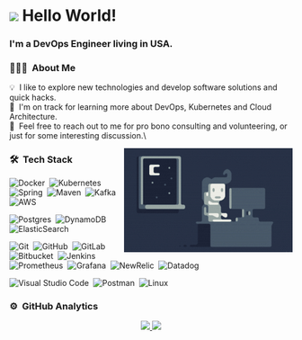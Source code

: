 <h1><img src="https://emojis.slackmojis.com/emojis/images/1531849430/4246/blob-sunglasses.gif?1531849430" width="30"/> Hello World! </h1>

### I'm a DevOps Engineer living in USA.

### 👨🏻‍💻 &nbsp;About Me

💡 &nbsp;I like to explore new technologies and develop software solutions and quick hacks.\
🌱 &nbsp;I'm on track for learning more about DevOps, Kubernetes and Cloud Architecture.\
💬 &nbsp;Feel free to reach out to me for pro bono consulting and volunteering, or just for some interesting discussion.\

<img alt="Night Coding" src="https://raw.githubusercontent.com/AVS1508/AVS1508/master/assets/Night-Coding.gif" align="right"/>

### 🛠 &nbsp;Tech Stack

![Docker](https://img.shields.io/badge/-Docker-05122A?style=flat&logo=docker&logoColor=white)&nbsp;
![Kubernetes](https://img.shields.io/badge/-Kubernetes-05122A?style=flat&logo=kubernetes&logoColor=white)&nbsp;
![Spring](https://img.shields.io/badge/-Spring-05122A?style=flat&logo=spring&logoColor=white)&nbsp;
![Maven](https://img.shields.io/badge/-Maven-05122A?style=flat&logo=apache-maven&logoColor=white)&nbsp;
![Kafka](https://img.shields.io/badge/-Kafka-05122A?style=flat&logo=apache-kafka&logoColor=white)&nbsp;
![AWS](https://img.shields.io/badge/-AWS-05122A?style=flat&logo=amazon-aws&logoColor=white)&nbsp;

![Postgres](https://img.shields.io/badge/-Postgres-05122A?style=flat&logo=postgresql)&nbsp;
![DynamoDB](https://img.shields.io/badge/-DynamoDB-05122A?style=flat&logo=amazon-dynamodb&logoColor=white)&nbsp;
![ElasticSearch](https://img.shields.io/badge/-ElasticSearch-05122A?style=flat&logo=elasticsearch&logoColor=white)&nbsp;

![Git](https://img.shields.io/badge/-Git-05122A?style=flat&logo=git&logoColor=white)&nbsp;
![GitHub](https://img.shields.io/badge/-GitHub-05122A?style=flat&logo=github&logoColor=white)&nbsp;
![GitLab](https://img.shields.io/badge/-GitLab-05122A?style=flat&logo=gitlab&logoColor=white)&nbsp;
![Bitbucket](https://img.shields.io/badge/-Bitbucket-05122A?style=flat&logo=bitbucket&logoColor=white)&nbsp;
![Jenkins](https://img.shields.io/badge/-Jenkins-05122A?style=flat&logo=jenkins&logoColor=white)&nbsp;
![Prometheus](https://img.shields.io/badge/-Prometheus-05122A?style=flat&logo=prometheus&logoColor=white)&nbsp;
![Grafana](https://img.shields.io/badge/-Grafana-05122A?style=flat&logo=grafana&logoColor=white)&nbsp;
![NewRelic](https://img.shields.io/badge/-New%20Relic-05122A?style=flat&logo=new-relic&logoColor=white)&nbsp;
![Datadog](https://img.shields.io/badge/-Datadog-05122A?style=flat&logo=datadog&logoColor=white)&nbsp;

![Visual Studio Code](https://img.shields.io/badge/-Visual%20Studio%20Code-05122A?style=flat&logo=visual-studio-code&logoColor=007ACC)&nbsp;
![Postman](https://img.shields.io/badge/-Postman-05122A?style=flat&logo=postman)&nbsp;
![Linux](https://img.shields.io/badge/-Linux-05122A?style=flat&logo=linux&logoColor=white)&nbsp;



### ⚙️ &nbsp;GitHub Analytics

<p align="center">
<a href="https://github.com/ryanlb777">
  <img height="180em" src="https://github-readme-stats-eight-theta.vercel.app/api?username=ryanlb777&show_icons=true&theme=algolia&include_all_commits=true&count_private=false"/>
  <img height="180em" src="https://github-readme-stats-eight-theta.vercel.app/api/top-langs/?username=ryanlb777&layout=compact&langs_count=8&theme=algolia"/>
</a>
</p>
